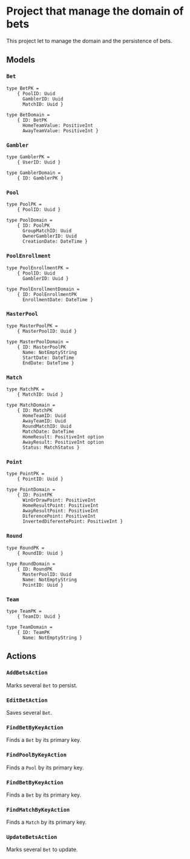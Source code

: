 # Project that manage the domain of bets

This project let to manage the domain and the persistence of bets.

## Models

### `Bet`

```f#
type BetPK =
    { PoolID: Uuid
      GamblerID: Uuid
      MatchID: Uuid }

type BetDomain =
    { ID: BetPK
      HomeTeamValue: PositiveInt
      AwayTeamValue: PositiveInt }
```

### `Gambler`

```f#
type GamblerPK =
    { UserID: Uuid }

type GamblerDomain =
    { ID: GamblerPK }
```

### `Pool`

```f#
type PoolPK =
    { PoolID: Uuid }

type PoolDomain =
    { ID: PoolPK
      GroupMatchID: Uuid
      OwnerGamblerID: Uuid
      CreationDate: DateTime }
```

### `PoolEnrollment`

```f#
type PoolEnrollmentPK =
    { PoolID: Uuid
      GamblerID: Uuid }

type PoolEnrollmentDomain =
    { ID: PoolEnrollmentPK
      EnrollmentDate: DateTime }
```

### `MasterPool`

```f#
type MasterPoolPK =
    { MasterPoolID: Uuid }

type MasterPoolDomain =
    { ID: MasterPoolPK
      Name: NotEmptyString
      StartDate: DateTime
      EndDate: DateTime }
```

### `Match`

```f#
type MatchPK =
    { MatchID: Uuid }

type MatchDomain =
    { ID: MatchPK
      HomeTeamID: Uuid
      AwayTeamID: Uuid
      RoundMatchID: Uuid
      MatchDate: DateTime
      HomeResult: PositiveInt option
      AwayResult: PositiveInt option
      Status: MatchStatus }
```

### `Point`

```f#
type PointPK =
    { PointID: Uuid }

type PointDomain =
    { ID: PointPK
      WinOrDrawPoint: PositiveInt
      HomeResultPoint: PositiveInt
      AwayResultPoint: PositiveInt
      DiferencePoint: PositiveInt
      InvertedDiferentePoint: PositiveInt }
```

### `Round`

```f#
type RoundPK =
    { RoundID: Uuid }

type RoundDomain =
    { ID: RoundPK
      MasterPoolID: Uuid
      Name: NotEmptyString
      PointID: Uuid }
```

### `Team`

```f#
type TeamPK =
    { TeamID: Uuid }

type TeamDomain =
    { ID: TeamPK
      Name: NotEmptyString }
```

## Actions

### `AddBetsAction`

Marks several `Bet` to persist.

### `EditBetAction`

Saves several `Bet`.

### `FindBetByKeyAction`

Finds a `Bet` by its primary key.

### `FindPoolByKeyAction`

Finds a `Pool` by its primary key.

### `FindBetByKeyAction`

Finds a `Bet` by its primary key.

### `FindMatchByKeyAction`

Finds a `Match` by its primary key.

### `UpdateBetsAction`

Marks several `Bet` to update.
